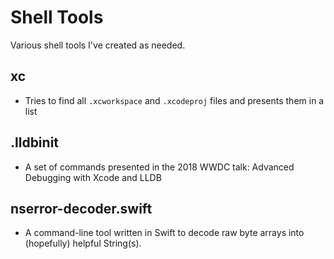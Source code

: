# Shell Tools

Various shell tools I've created as needed.

## xc
- Tries to find all `.xcworkspace` and `.xcodeproj` files and presents them in a list

## .lldbinit
- A set of commands presented in the 2018 WWDC talk: Advanced Debugging with Xcode and LLDB

## nserror-decoder.swift
- A command-line tool written in Swift to decode raw byte arrays into (hopefully) helpful String(s).
